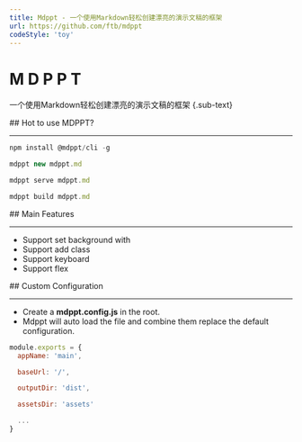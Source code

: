```yaml
---
title: Mdppt - 一个使用Markdown轻松创建漂亮的演示文稿的框架
url: https://github.com/ftb/mdppt
codeStyle: 'toy'
---
```


<slide class="bg-apple" :class="w60 auto alignCenter" image="https://mdppt-1254319003.cos.ap-chengdu.myqcloud.com/sea2.jpg darkLight">

# M D P P T
一个使用Markdown轻松创建漂亮的演示文稿的框架 {.sub-text}
</slide>

<slide :class="w40 auto alignCenter">
## Hot to use MDPPT?

---
```js
npm install @mdppt/cli -g

mdppt new mdppt.md

mdppt serve mdppt.md

mdppt build mdppt.md
```
</slide>

<slide class="bg-royal" :class="w40 auto alignCenter">
## Main Features

---
- Support set background with 
- Support add class
- Support keyboard
- Support flex
</slide>

<slide :class="w60 auto alignCenter">
## Custom Configuration

---

- Create a **mdppt.config.js** in the root.
- Mdppt will auto load the file and combine them replace the default configuration.

```js
module.exports = {
  appName: 'main',

  baseUrl: '/',

  outputDir: 'dist',

  assetsDir: 'assets'

  ...
}
```
</slide>
